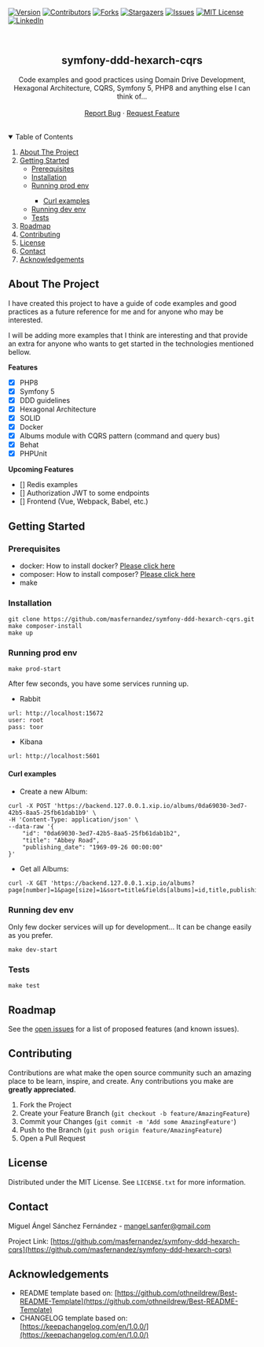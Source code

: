 [![Version][version-shield]][version]
[![Contributors][contributors-shield]][contributors-url]
[![Forks][forks-shield]][forks-url]
[![Stargazers][stars-shield]][stars-url]
[![Issues][issues-shield]][issues-url]
[![MIT License][license-shield]][license-url]
[![LinkedIn][linkedin-shield]][linkedin-url]

<br />

<h2 align="center">symfony-ddd-hexarch-cqrs</h3>
<p align="center">
    Code examples and good practices using Domain Drive Development, Hexagonal Architecture, CQRS, 
    Symfony 5, PHP8 and anything else I can think of... 
    <br /><br />
    <a href="https://github.com/masfernandez/symfony-ddd-hexarch-cqrs/issues">Report Bug</a>
    ·
    <a href="https://github.com/masfernandez/symfony-ddd-hexarch-cqrs/issues">Request Feature</a>
</p>

<br />

<details open="open">
  <summary>Table of Contents</summary>
  <ol>
    <li>
      <a href="#about-the-project">About The Project</a>
    </li>
    <li>
      <a href="#getting-started">Getting Started</a>
      <ul>
        <li><a href="#prerequisites">Prerequisites</a></li>
        <li><a href="#installation">Installation</a></li>
        <li><a href="#running-prod-env">Running prod env</a></li>
        <ul>
            <li><a href="#curl-examples">Curl examples</a></li>
        </ul>
        <li><a href="#running-dev-env">Running dev env</a></li>
        <li><a href="#tests">Tests</a></li>
      </ul>
    </li>
    <li><a href="#roadmap">Roadmap</a></li>
    <li><a href="#contributing">Contributing</a></li>
    <li><a href="#license">License</a></li>
    <li><a href="#contact">Contact</a></li>
    <li><a href="#acknowledgements">Acknowledgements</a></li>
  </ol>
</details>

## About The Project

I have created this project to have a guide of code examples and good practices as a future reference for me and for anyone who may be interested.

I will be adding more examples that I think are interesting and that provide an extra for anyone who wants to get started in the technologies mentioned bellow.

**Features**

- [x] PHP8
- [x] Symfony 5
- [x] DDD guidelines
- [x] Hexagonal Architecture
- [x] SOLID
- [x] Docker  
- [x] Albums module with CQRS pattern (command and query bus)
- [x] Behat 
- [x] PHPUnit

**Upcoming Features**
- [] Redis examples
- [] Authorization JWT to some endpoints
- [] Frontend (Vue, Webpack, Babel, etc.)


## Getting Started

### Prerequisites

- docker: How to install docker? [Please click here](https://docs.docker.com/install/)
- composer: How to install composer? [Please click here](https://getcomposer.org/download/)
- make

### Installation

```
git clone https://github.com/masfernandez/symfony-ddd-hexarch-cqrs.git
make composer-install
make up
```

### Running prod env

```
make prod-start
```
After few seconds, you have some services running up. 

- Rabbit 
```
url: http://localhost:15672
user: root
pass: toor
```

- Kibana
```
url: http://localhost:5601
```

#### Curl examples

- Create a new Album:
```
curl -X POST 'https://backend.127.0.0.1.xip.io/albums/0da69030-3ed7-42b5-8aa5-25fb61dab1b9' \
-H 'Content-Type: application/json' \
--data-raw '{
    "id": "0da69030-3ed7-42b5-8aa5-25fb61dab1b2",
    "title": "Abbey Road",
    "publishing_date": "1969-09-26 00:00:00"
}'
```

- Get all Albums:
```
curl -X GET 'https://backend.127.0.0.1.xip.io/albums?page[number]=1&page[size]=1&sort=title&fields[albums]=id,title,publishing_date'
```

### Running dev env

Only few docker services will up for development... It can be change easily as you prefer.

```
make dev-start
```

### Tests
```
make test
```


## Roadmap

See the [open issues](https://github.com/masfernandez/symfony-ddd-hexarch-cqrs/issues) for a list of proposed features (and known issues).


## Contributing

Contributions are what make the open source community such an amazing place to be learn, inspire, and create. Any contributions you make are **greatly appreciated**.

1. Fork the Project
2. Create your Feature Branch (`git checkout -b feature/AmazingFeature`)
3. Commit your Changes (`git commit -m 'Add some AmazingFeature'`)
4. Push to the Branch (`git push origin feature/AmazingFeature`)
5. Open a Pull Request


## License

Distributed under the MIT License. See `LICENSE.txt` for more information.


## Contact

Miguel Ángel Sánchez Fernández - mangel.sanfer@gmail.com

Project Link: [https://github.com/masfernandez/symfony-ddd-hexarch-cqrs](https://github.com/masfernandez/symfony-ddd-hexarch-cqrs)


## Acknowledgements

* README template based on: [https://github.com/othneildrew/Best-README-Template](https://github.com/othneildrew/Best-README-Template)
* CHANGELOG template based on: [https://keepachangelog.com/en/1.0.0/](https://keepachangelog.com/en/1.0.0/)

[version-shield]: https://img.shields.io/github/v/release/masfernandez/symfony-ddd-hexarch-cqrs?style=for-the-badge
[version]: https://github.com/masfernandez/symfony-ddd-hexarch-cqrs/releases

[contributors-shield]: https://img.shields.io/github/contributors/masfernandez/symfony-ddd-hexarch-cqrs.svg?style=for-the-badge
[contributors-url]: https://github.com/masfernandez/symfony-ddd-hexarch-cqrs/graphs/contributors

[forks-shield]: https://img.shields.io/github/forks/masfernandez/symfony-ddd-hexarch-cqrs.svg?style=for-the-badge
[forks-url]: https://github.com/masfernandez/symfony-ddd-hexarch-cqrs/network/members

[stars-shield]: https://img.shields.io/github/stars/masfernandez/symfony-ddd-hexarch-cqrs.svg?style=for-the-badge
[stars-url]: https://github.com/masfernandez/symfony-ddd-hexarch-cqrs/stargazers

[issues-shield]: https://img.shields.io/github/issues/masfernandez/symfony-ddd-hexarch-cqrs.svg?style=for-the-badge
[issues-url]: https://github.com/masfernandez/symfony-ddd-hexarch-cqrs/issues

[license-shield]: https://img.shields.io/github/license/masfernandez/symfony-ddd-hexarch-cqrs.svg?style=for-the-badge
[license-url]: https://github.com/masfernandez/symfony-ddd-hexarch-cqrs/blob/master/LICENSE.txt

[linkedin-shield]: https://img.shields.io/badge/-LinkedIn-black.svg?style=for-the-badge&logo=linkedin&colorB=555
[linkedin-url]: https://linkedin.com/in/masfernande